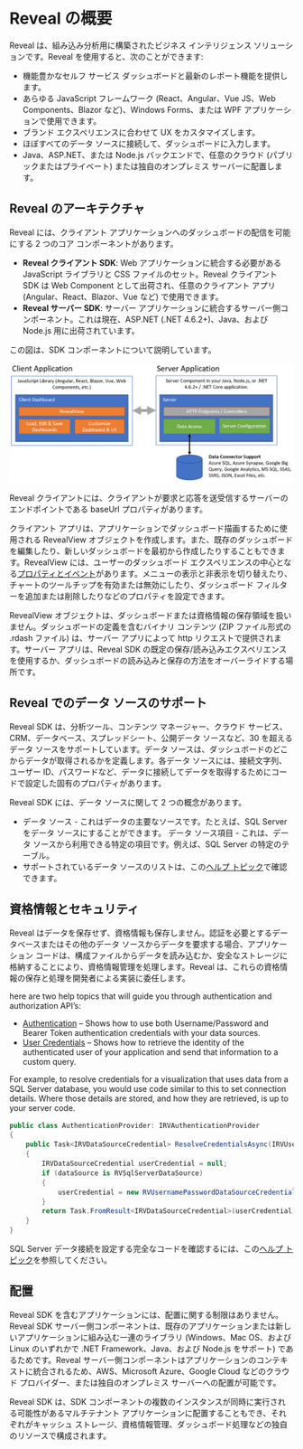 # Reveal の概要

Reveal は、組み込み分析用に構築されたビジネス インテリジェンス ソリューションです。Reveal を使用すると、次のことができます:

- 機能豊かなセルフ サービス ダッシュボードと最新のレポート機能を提供します。
- あらゆる JavaScript フレームワーク (React、Angular、Vue JS、Web Components、Blazor など)、Windows Forms、または WPF アプリケーションで使用できます。
- ブランド エクスペリエンスに合わせて UX をカスタマイズします。
- ほぼすべてのデータ ソースに接続して、ダッシュボードに入力します。
- Java、ASP.NET、または Node.js バックエンドで、任意のクラウド (パブリックまたはプライベート) または独自のオンプレミス サーバーに配置します。

## Reveal のアーキテクチャ

Reveal には、クライアント アプリケーションへのダッシュボードの配信を可能にする 2 つのコア コンポーネントがあります。

- **Reveal クライアント SDK**: Web アプリケーションに統合する必要がある JavaScript ライブラリと CSS ファイルのセット。Reveal クライアント SDK は Web Component として出荷され、任意のクライアント アプリ (Angular、React、Blazor、Vue など) で使用できます。
- **Reveal サーバー SDK**: サーバー アプリケーションに統合するサーバー側コンポーネント。これは現在、ASP.NET (.NET 4.6.2+)、Java、および Node.js 用に出荷されています。

この図は、SDK コンポーネントについて説明しています。  

![reveal-high-level-architecture](images/overview-high-level-architecture.png)

Reveal クライアントには、クライアントが要求と応答を送受信するサーバーのエンドポイントである baseUrl プロパティがあります。

クライアント アプリは、アプリケーションでダッシュボード描画するために使用される RevealView オブジェクトを作成します。また、既存のダッシュボードを編集したり、新しいダッシュボードを最初から作成したりすることもできます。RevealView には、ユーザーのダッシュボード エクスペリエンスの中心となる[プロパティとイベント](https://help.revealbi.io/api/javascript/latest/classes/revealview.html)があります。メニューの表示と非表示を切り替えたり、チャートのツールチップを有効または無効にしたり、ダッシュボード フィルターを追加または削除したりなどのプロパティを設定できます。 

RevealView オブジェクトは、ダッシュボードまたは資格情報の保存領域を扱いません。ダッシュボードの定義を含むバイナリ コンテンツ (ZIP ファイル形式の .rdash ファイル) は、サーバー アプリによって http リクエストで提供されます。サーバー アプリは、Reveal SDK の既定の保存/読み込みエクスペリエンスを使用するか、ダッシュボードの読み込みと保存の方法をオーバーライドする場所です。

## Reveal でのデータ ソースのサポート

Reveal SDK は、分析ツール、コンテンツ マネージャー、クラウド サービス、CRM、データベース、スプレッドシート、公開データ ソースなど、30 を超えるデータ ソースをサポートしています。データ ソースは、ダッシュボードのどこからデータが取得されるかを定義します。各データ ソースには、接続文字列、ユーザー ID、パスワードなど、データに接続してデータを取得するためにコードで設定した固有のプロパティがあります。

Reveal SDK には、データ ソースに関して 2 つの概念があります。

- データ ソース - これはデータの主要なソースです。たとえば、SQL Server をデータ ソースにすることができます。
  データ ソース項目 - これは、データ ソースから利用できる特定の項目です。例えば、SQL Server の特定のテーブル。
- サポートされているデータ ソースのリストは、この[ヘルプ トピック](https://help.revealbi.io/jp/web/datasources.html)で確認できます。


## 資格情報とセキュリティ

Reveal はデータを保存せず、資格情報も保存しません。認証を必要とするデータベースまたはその他のデータ ソースからデータを要求する場合、アプリケーション コードは、構成ファイルからデータを読み込むか、安全なストレージに格納することにより、資格情報管理を処理します。Reveal は、これらの資格情報の保存と処理を開発者による実装に委任します。

here are two help topics that will guide you through authentication and authorization API’s:
-	[Authentication](https://help.revealbi.io/en/web/authentication.html) – Shows how to use both Username/Password and Bearer Token authentication credentials with your data sources.
-	[User Credentials](https://help.revealbi.io/en/web/user-context.html) – Shows how to retrieve the identity of the authenticated user of your application and send that information to a custom query.

For example, to resolve credentials for a visualization that uses data from a SQL Server database, you would use code similar to this to set connection details. Where those details are stored, and how they are retrieved, is up to your server code.

```c#
public class AuthenticationProvider: IRVAuthenticationProvider
{
    public Task<IRVDataSourceCredential> ResolveCredentialsAsync(IRVUserContext userContext, RVDashboardDataSource dataSource)
    {
        IRVDataSourceCredential userCredential = null;
        if (dataSource is RVSqlServerDataSource)
        {
            userCredential = new RVUsernamePasswordDataSourceCredential("sqlserveruser", "password");
        }
        return Task.FromResult<IRVDataSourceCredential>(userCredential);
    }
}
```

SQL Server データ接続を設定する完全なコードを確認するには、この[ヘルプ トピック](https://help.revealbi.io/jp/web/replacing-data-sources/ms-sql-server.html)を参照してください。

## 配置

Reveal SDK を含むアプリケーションには、配置に関する制限はありません。Reveal SDK サーバー側コンポーネントは、既存のアプリケーションまたは新しいアプリケーションに組み込む一連のライブラリ (Windows、Mac OS、および Linux のいずれかで .NET Framework、Java、および Node.js をサポート) であるためです。Reveal サーバー側コンポーネントはアプリケーションのコンテキストに統合されるため、AWS、Microsoft Azure、Google Cloud などのクラウド プロバイダー、または独自のオンプレミス サーバーへの配置が可能です。

Reveal SDK は、SDK コンポーネントの複数のインスタンスが同時に実行される可能性があるマルチテナント アプリケーションに配置することもでき、それぞれがキャッシュ ストレージ、資格情報管理、ダッシュボード処理などの独自のリソースで構成されます。
